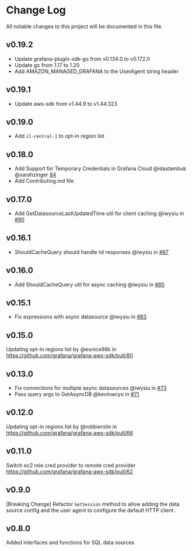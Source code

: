 # Change Log

All notable changes to this project will be documented in this file.

## v0.19.2

- Update grafana-plugin-sdk-go from v0.134.0 to v0.172.0
- Update go from 1.17 to 1.20
- Add AMAZON_MANAGED_GRAFANA to the UserAgent string header

## v0.19.1

- Update aws-sdk from v1.44.9 to v1.44.323

## v0.19.0

- Add `il-central-1` to opt-in region list

## v0.18.0

- Add Support for Temporary Credentials in Grafana Cloud @idastambuk @sarahzinger [84](https://github.com/grafana/grafana-aws-sdk/pull/84)
- Add Contributing.md file

## v0.17.0

- Add GetDatasourceLastUpdatedTime util for client caching @iwysiu in [#90](https://github.com/grafana/grafana-aws-sdk/pull/90)

## v0.16.1

- ShouldCacheQuery should handle nil responses @iwysiu in [#87](https://github.com/grafana/grafana-aws-sdk/pull/87)

## v0.16.0

- Add ShouldCacheQuery util for async caching @iwysiu in [#85](https://github.com/grafana/grafana-aws-sdk/pull/85)

## v0.15.1

- Fix expressions with async datasource @iwysiu in [#83](https://github.com/grafana/grafana-aws-sdk/pull/83)

## v0.15.0

Updating opt-in regions list by @eunice98k in https://github.com/grafana/grafana-aws-sdk/pull/80

## v0.13.0

- Fix connections for multiple async datasources @iwysiu in [#73](https://github.com/grafana/grafana-aws-sdk/pull/73)
- Pass query args to GetAsyncDB @kevinwcyu in [#71](https://github.com/grafana/grafana-aws-sdk/pull/71)

## v0.12.0

Updating opt-in regions list by @robbierolin in https://github.com/grafana/grafana-aws-sdk/pull/66

## v0.11.0

Switch ec2 role cred provider to remote cred provider https://github.com/grafana/grafana-aws-sdk/pull/62

## v0.9.0

[Breaking Change] Refactor `GetSession` method to allow adding the data source config and the user agent to configure the default HTTP client.

## v0.8.0

Added interfaces and functions for SQL data sources
